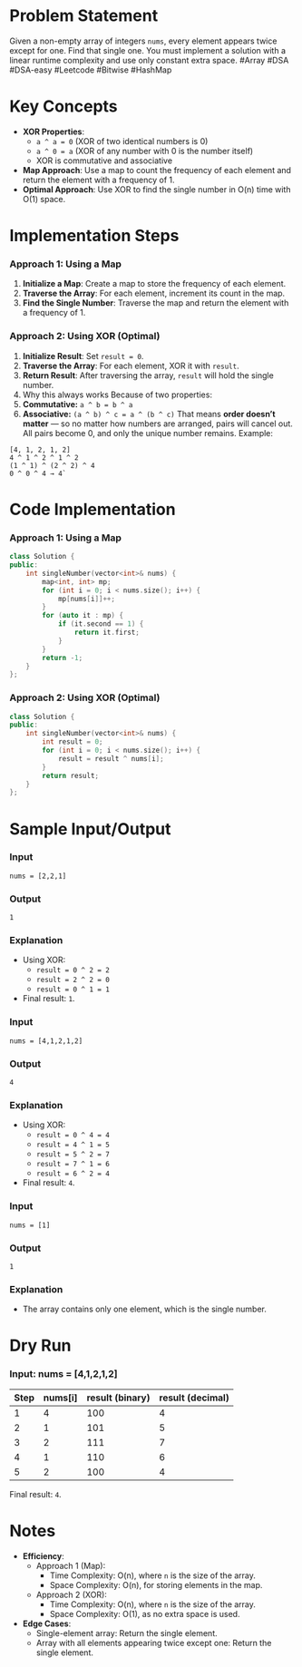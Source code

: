 # Problem Statement
Given a non-empty array of integers `nums`, every element appears twice except for one. Find that single one.
You must implement a solution with a linear runtime complexity and use only constant extra space.
#Array #DSA #DSA-easy #Leetcode #Bitwise #HashMap 
# Key Concepts
- **XOR Properties**:
  - `a ^ a = 0` (XOR of two identical numbers is 0)
  - `a ^ 0 = a` (XOR of any number with 0 is the number itself)
  - XOR is commutative and associative
- **Map Approach**: Use a map to count the frequency of each element and return the element with a frequency of 1.
- **Optimal Approach**: Use XOR to find the single number in O(n) time with O(1) space.
# Implementation Steps
### Approach 1: Using a Map
1. **Initialize a Map**: Create a map to store the frequency of each element.
2. **Traverse the Array**: For each element, increment its count in the map.
3. **Find the Single Number**: Traverse the map and return the element with a frequency of 1.
### Approach 2: Using XOR (Optimal)
1. **Initialize Result**: Set `result = 0`.
2. **Traverse the Array**: For each element, XOR it with `result`.
3. **Return Result**: After traversing the array, `result` will hold the single number.
4. Why this always works
Because of two properties:
5. **Commutative:** `a ^ b = b ^ a`
6. **Associative:** `(a ^ b) ^ c = a ^ (b ^ c)`
That means **order doesn’t matter** — so no matter how numbers are arranged, pairs will cancel out.
All pairs become 0, and only the unique number remains.
Example:
```
[4, 1, 2, 1, 2] 
4 ^ 1 ^ 2 ^ 1 ^ 2 
(1 ^ 1) ^ (2 ^ 2) ^ 4 
0 ^ 0 ^ 4 → 4`
```
# Code Implementation
### Approach 1: Using a Map
```cpp
class Solution {
public:
    int singleNumber(vector<int>& nums) {
        map<int, int> mp;
        for (int i = 0; i < nums.size(); i++) {
            mp[nums[i]]++;
        }
        for (auto it : mp) {
            if (it.second == 1) {
                return it.first;
            }
        }
        return -1;
    }
};
```
### Approach 2: Using XOR (Optimal)
```cpp
class Solution {
public:
    int singleNumber(vector<int>& nums) {
        int result = 0;
        for (int i = 0; i < nums.size(); i++) {
            result = result ^ nums[i];
        }
        return result;
    }
};
```
# Sample Input/Output
### Input
```plaintext
nums = [2,2,1]
```
### Output
```plaintext
1
```
### Explanation
- Using XOR:
  - `result = 0 ^ 2 = 2`
  - `result = 2 ^ 2 = 0`
  - `result = 0 ^ 1 = 1`
- Final result: `1`.
### Input
```plaintext
nums = [4,1,2,1,2]
```
### Output
```plaintext
4
```
### Explanation
- Using XOR:
  - `result = 0 ^ 4 = 4`
  - `result = 4 ^ 1 = 5`
  - `result = 5 ^ 2 = 7`
  - `result = 7 ^ 1 = 6`
  - `result = 6 ^ 2 = 4`
- Final result: `4`.
### Input
```plaintext
nums = [1]
```
### Output
```plaintext
1
```
### Explanation
- The array contains only one element, which is the single number.
# Dry Run
### Input: nums = [4,1,2,1,2]
| Step | nums[i] | result (binary) | result (decimal) |
| ---- | ------- | --------------- | ---------------- |
| 1    | 4       | 100             | 4                |
| 2    | 1       | 101             | 5                |
| 3    | 2       | 111             | 7                |
| 4    | 1       | 110             | 6                |
| 5    | 2       | 100             | 4                |
Final result: `4`.
# Notes
- **Efficiency**:
  - Approach 1 (Map):
    - Time Complexity: O(n), where `n` is the size of the array.
    - Space Complexity: O(n), for storing elements in the map.
  - Approach 2 (XOR):
    - Time Complexity: O(n), where `n` is the size of the array.
    - Space Complexity: O(1), as no extra space is used.
- **Edge Cases**:
  - Single-element array: Return the single element.
  - Array with all elements appearing twice except one: Return the single element.